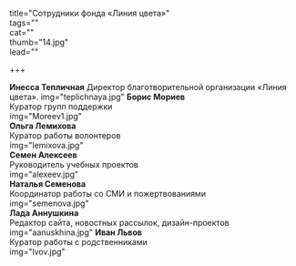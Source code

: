 title="Сотрудники фонда «Линия цвета»"      
tags=""    
cat=""     
thumb="14.jpg"     
lead=""  

+++

**Инесса Тепличная**
Директор благотворительной организации «Линия цвета».
img="teplichnaya.jpg" 
**Борис Мориев**  
Куратор групп поддержки  
img="Moreev1.jpg"  
**Ольга Лемихова**  
Куратор работы волонтеров  
img="lemixova.jpg"   
**Семен Алексеев**  
Руководитель учебных проектов  
img="alexeev.jpg"    
**Наталья Семенова**  
Координатор работы со СМИ и пожертвованиями  
img="semenova.jpg"  
**Лада Аннушкина**  
Редактор сайта, новостных рассылок, дизайн-проектов  
img="aanuskhina.jpg" 
**Иван Львов**  
Куратор работы с родственниками  
img="lvov.jpg"  
